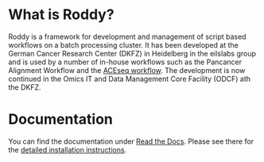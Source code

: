 # What is Roddy?

Roddy is a framework for development and management of script based workflows on a batch processing cluster. It has been developed at the German Cancer Research Center (DKFZ) in Heidelberg in the eilslabs group and is used by a number of in-house workflows such as the Pancancer Alignment Workflow and the [ACEseq workflow](https://github.com/eilslabs/ACEseqWorkflow). The development is now continued in the Omics IT and Data Management Core Facility (ODCF) ath the DKFZ. 

# Documentation

You can find the documentation under [Read the Docs](http://roddy-documentation.readthedocs.io). Please see there for the [detailed installation instructions](http://roddy-documentation.readthedocs.io/installationGuide.html).